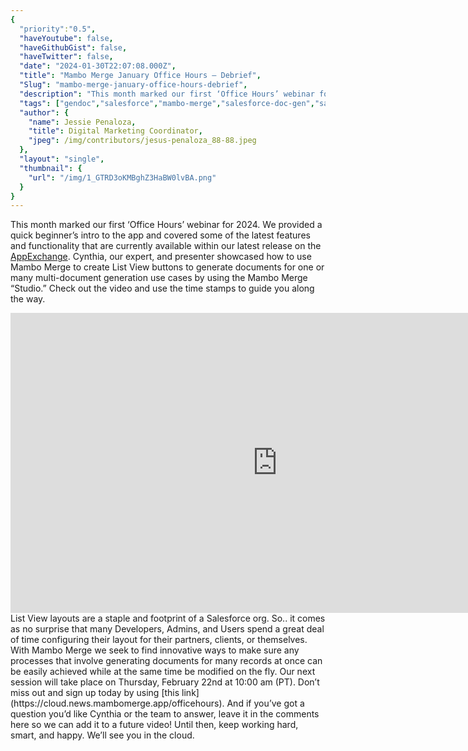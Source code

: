 ```yaml
---
{
  "priority":"0.5",
  "haveYoutube": false,
  "haveGithubGist": false,
  "haveTwitter": false,
  "date": "2024-01-30T22:07:08.000Z",
  "title": "Mambo Merge January Office Hours — Debrief",
  "Slug": "mambo-merge-january-office-hours-debrief",
  "description": "This month marked our first ‘Office Hours’ webinar for 2024. We provided a quick beginner’s intro to the app and covered some of the latest features and functionality that are currently available within our latest release on the <a href="https://appexchange.salesforce.com/appxListingDetail?listingId=a0N3A00000GCzIXUA1">AppExchange</a>..",
  "tags": ["gendoc","salesforce","mambo-merge","salesforce-doc-gen","salesforce-document"],
  "author": {
    "name": Jessie Penaloza,
    "title": Digital Marketing Coordinator,
    "jpeg": /img/contributors/jesus-penaloza_88-88.jpeg
  },
  "layout": "single",
  "thumbnail": {
    "url": "/img/1_GTRD3oKMBghZ3HaBW0lvBA.png"
  }
}
---
```

This month marked our first ‘Office Hours’ webinar for 2024. We provided a quick beginner’s intro to the app and covered some of the latest features and functionality that are currently available within our latest release on the [AppExchange](https://appexchange.salesforce.com/appxListingDetail?listingId=a0N3A00000GCzIXUA1).
Cynthia, our expert, and presenter showcased how to use Mambo Merge to create List View buttons to generate documents for one or many multi-document generation use cases by using the Mambo Merge “Studio.” Check out the video and use the time stamps to guide you along the way.
<iframe src="https://cdn.embedly.com/widgets/media.html?src=https%3A%2F%2Fwww.youtube.com%2Fembed%2FAUTj2Pxqlf0&amp;display_name=YouTube&amp;url=https%3A%2F%2Fwww.youtube.com%2Fwatch%3Fv%3DAUTj2Pxqlf0&amp;image=http%3A%2F%2Fi.ytimg.com%2Fvi%2FAUTj2Pxqlf0%2Fhqdefault.jpg&amp;key=a19fcc184b9711e1b4764040d3dc5c07&amp;type=text%2Fhtml&amp;schema=youtube" width="854" height="480" frameborder="0" scrolling="no">[https://medium.com/media/553a7542b70fa65ab1883c7eb5682dd9/href](https://medium.com/media/553a7542b70fa65ab1883c7eb5682dd9/href)</iframe>List View layouts are a staple and footprint of a Salesforce org. So.. it comes as no surprise that many Developers, Admins, and Users spend a great deal of time configuring their layout for their partners, clients, or themselves. With Mambo Merge we seek to find innovative ways to make sure any processes that involve generating documents for many records at once can be easily achieved while at the same time be modified on the fly.
Our next session will take place on Thursday, February 22nd at 10:00 am (PT). Don’t miss out and sign up today by using [this link](https://cloud.news.mambomerge.app/officehours).
And if you’ve got a question you’d like Cynthia or the team to answer, leave it in the comments here so we can add it to a future video!
Until then, keep working hard, smart, and happy. We’ll see you in the cloud.
